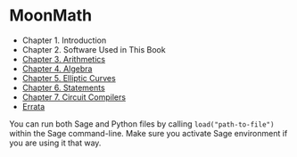 # MoonMath

- Chapter 1. Introduction
- Chapter 2. Software Used in This Book
- [Chapter 3. Arithmetics](./arithmetics/)
- [Chapter 4. Algebra](./algebra/)
- [Chapter 5. Elliptic Curves](./elliptic-curves/)
- [Chapter 6. Statements](./statements/)
- [Chapter 7. Circuit Compilers](./circuit-compilers/)
- [Errata](./ERRATA.md)

You can run both Sage and Python files by calling `load("path-to-file")` within the Sage command-line. Make sure you activate Sage environment if you are using it that way.

